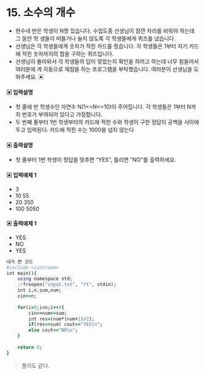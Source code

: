 # 15. 소수의 개수
* 현수네 반은 학생이 N명 있습니다. 수업도중 선생님이 잠깐 자리를 비워야 하는데 그 동안 학
생들이 떠들거나 놀지 않도록 각 학생들에게 퀴즈를 냈습니다.
* 선생님은 각 학생들에게 숫자가 적힌 카드를 줬습니다. 각 학생들은 1부터 자기 카드에 적힌
숫자까지의 합을 구하는 퀴즈입니다.
* 선생님이 돌아와서 각 학생들의 답이 맞았는지 확인을 하려고 하는데 너무 힘들어서 여러분에
게 자동으로 채점을 하는 프로그램을 부탁했습니다. 여러분이 선생님을 도와주세요.
▣
#### ▣ 입력설명
* 첫 줄에 반 학생수인 자연수 N(1<=N<=10)이 주어집니다.
각 학생들은 1부터 N까지 번호가 부여되어 있다고 가정합니다.
* 두 번째 줄부터 1번 학생부터의 카드에 적힌 수와 학생이 구한 정답이 공백을 사이에 두고
입력된다. 카드에 적힌 수는 1000을 넘지 않는다
#### ▣ 출력설명
* 첫 줄부터 1번 학생이 정답을 맞추면 “YES", 틀리면 ”NO"를 출력하세요.
#### ▣ 입력예제 1
* 3
* 10 55
* 20 350
* 100 5050
#### ▣ 출력예제 1
* YES
* NO
* YES



```ruby
내가 짠 코드
#include <iostream>
int main(){
	using namespace std;
	//freopen("input.txt", "rt", stdin);
	int i,n,sum,num;
	cin>>n;
	
	for(i=0;i<n;i++){
		cin>>num>>sum;
		int res=(num*(num+1)/2);
		if(res==sum) cout<<"YES\n"; 
		else cout<<"NO\n";
	} 
	
	return 0;	
}

```

>풀이도 같다.